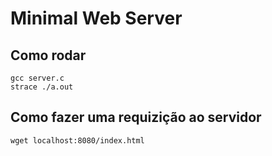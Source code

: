 # Minimal Web Server

## Como rodar

``` shell
gcc server.c 
strace ./a.out
```

## Como fazer uma requizição ao servidor

``` shell
wget localhost:8080/index.html
```